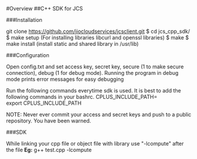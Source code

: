 #Overview
##C++ SDK for JCS

###Installation

git clone https://github.com/jiocloudservices/jcsclient.git
$ cd jcs_cpp_sdk/
$ make setup (For installing libraries libcurl and openssl libraries)
$ make
$ make install (install static and shared library in /usr/lib)

###Configuration

Open config.txt and set access key, secret key, secure (1 to make secure connection), debug (1 for debug mode).
Running the program in debug mode prints error messages for easy debugging

Run the following commands everytime sdk is used. It is best to add the following commands in your bashrc.
CPLUS_INCLUDE_PATH=<path to directory jcs_cpp_sdk>	
export CPLUS_INCLUDE_PATH

NOTE: Never ever commit your access and secret keys and push to a public repository. You have been warned.

###SDK

While linking your cpp file or object file with library use "-lcompute" after the file
**Eg:** g++ test.cpp -lcompute